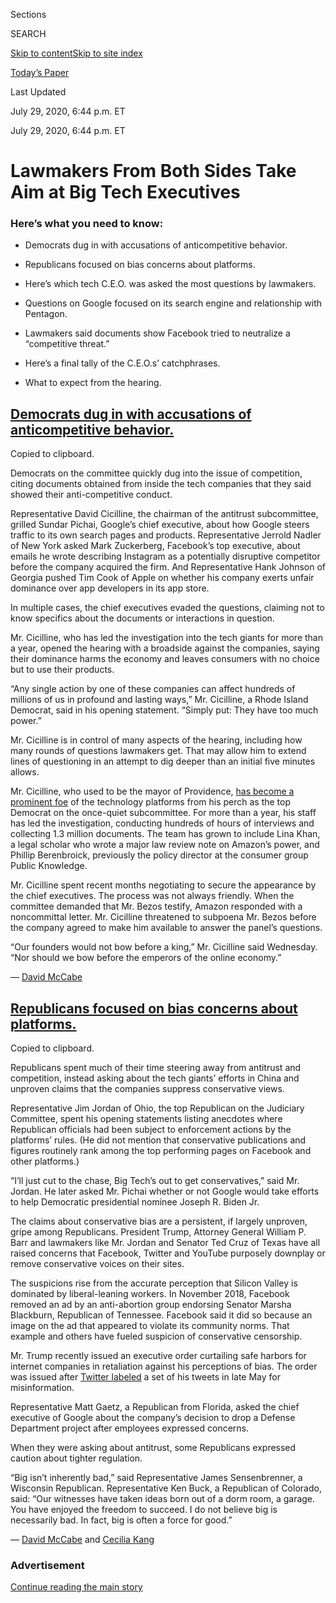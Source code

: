 <div id="app">

<div>

<div>

<div>

<div class="NYTAppHideMasthead css-ri3gv3 e1suatyy0">

<div class="section css-ui9rw0 e1suatyy2">

<div class="css-eph4ug er09x8g0">

<div class="css-6n7j50">

</div>

<span class="css-1dv1kvn">Sections</span>

<div class="css-10488qs">

<span class="css-1dv1kvn">SEARCH</span>

</div>

[Skip to content](#site-content)[Skip to site
index](#site-index)

</div>

<div class="css-10698na e1huz5gh0">

</div>

</div>

<div id="masthead-bar-one" class="section hasLinks css-15hmgas e1csuq9d3">

<div class="css-uqyvli e1csuq9d0">

</div>

<div class="css-1uqjmks e1csuq9d1">

</div>

<div class="css-9e9ivx">

[](https://myaccount.nytimes3xbfgragh.onion/auth/login?response_type=cookie&client_id=vi)

</div>

<div class="css-1bvtpon e1csuq9d2">

[Today’s Paper](https://www.nytimes3xbfgragh.onion/section/todayspaper)

</div>

</div>

</div>

</div>

<div data-aria-hidden="false">

<div id="site-content" data-role="main">

<div class="css-mj09ha">

<span>Last Updated <span class="css-vxcmzt"></span></span>

<div class="css-ki347z">

<span class="css-1656jku">July 29, 2020, 6:44 p.m.
ET</span><span class="css-xwx5dt"></span>

</div>

<span class="css-1dv1kvn" data-aria-live="polite">July 29, 2020, 6:44
p.m. ET</span>

</div>

<div class="css-ftdtgk">

<div class="css-1vkm6nb ehdk2mb0">

# Lawmakers From Both Sides Take Aim at Big Tech Executives

</div>

</div>

<div id="feed-top" class="css-7pw99z">

</div>

### Here’s what you need to know:

  - [](#democrats-dug-in-with-accusations-of-anticompetitive-behavior)
    
    <span>Democrats dug in with accusations of anticompetitive
    behavior.</span>

  - [](#republicans-focused-on-bias-concerns-about-platforms)
    
    <span>Republicans focused on bias concerns about platforms.</span>

  - [](#heres-which-tech-ceo-was-asked-the-most-questions-by-lawmakers)
    
    <span>Here’s which tech C.E.O. was asked the most questions by
    lawmakers.</span>

  - [](#questions-on-google-focused-on-its-search-engine-and-relationship-with-pentagon)
    
    <span>Questions on Google focused on its search engine and
    relationship with
    Pentagon.</span>

  - [](#lawmakers-said-documents-show-facebook-tried-to-neutralize-a-competitive-threat)
    
    <span>Lawmakers said documents show Facebook tried to neutralize a
    “competitive threat.”</span>

  - [](#what-ceos-said)
    
    <span>Here’s a final tally of the C.E.O.s’ catchphrases.</span>

  - [](#what-to-expect-from-the-hearing)
    
    <span>What to expect from the
hearing.</span>

<div class="live-blog-post css-10d3q4a" data-test-id="live-blog-post" data-source-id="100000007262736">

<div id="democrats-dug-in-with-accusations-of-anticompetitive-behavior" class="css-608m5d">

</div>

<div class="css-j3uhc5">

<div class="css-bd1680">

## [Democrats dug in with accusations of anticompetitive behavior.](#democrats-dug-in-with-accusations-of-anticompetitive-behavior)

<span class="css-uj8f8v" data-aria-live="polite">Copied to
clipboard.</span>

</div>

</div>

Democrats on the committee quickly dug into the issue of competition,
citing documents obtained from inside the tech companies that they said
showed their anti-competitive conduct.

Representative David Cicilline, the chairman of the antitrust
subcommittee, grilled Sundar Pichai, Google’s chief executive, about how
Google steers traffic to its own search pages and products.
Representative Jerrold Nadler of New York asked Mark Zuckerberg,
Facebook’s top executive, about emails he wrote describing Instagram as
a potentially disruptive competitor before the company acquired the
firm. And Representative Hank Johnson of Georgia pushed Tim Cook of
Apple on whether his company exerts unfair dominance over app developers
in its app store.

In multiple cases, the chief executives evaded the questions, claiming
not to know specifics about the documents or interactions in question.

Mr. Cicilline, who has led the investigation into the tech giants for
more than a year, opened the hearing with a broadside against the
companies, saying their dominance harms the economy and leaves consumers
with no choice but to use their products.

“Any single action by one of these companies can affect hundreds of
millions of us in profound and lasting ways,” Mr. Cicilline, a Rhode
Island Democrat, said in his opening statement. “Simply put: They have
too much power.”

Mr. Cicilline is in control of many aspects of the hearing, including
how many rounds of questions lawmakers get. That may allow him to extend
lines of questioning in an attempt to dig deeper than an initial five
minutes allows.

Mr. Cicilline, who used to be the mayor of Providence, [has become a
prominent
foe](https://slack-redir.net/link?url=https%3A%2F%2Fwww.nytimes3xbfgragh.onion%2F2019%2F12%2F08%2Ftechnology%2FDavid-Cicilline-antitrust-tech.html)
of the technology platforms from his perch as the top Democrat on the
once-quiet subcommittee. For more than a year, his staff has led the
investigation, conducting hundreds of hours of interviews and collecting
1.3 million documents. The team has grown to include Lina Khan, a legal
scholar who wrote a major law review note on Amazon’s power, and Phillip
Berenbroick, previously the policy director at the consumer group Public
Knowledge.

Mr. Cicilline spent recent months negotiating to secure the appearance
by the chief executives. The process was not always friendly. When the
committee demanded that Mr. Bezos testify, Amazon responded with a
noncommittal letter. Mr. Cicilline threatened to subpoena Mr. Bezos
before the company agreed to make him available to answer the panel’s
questions.

“Our founders would not bow before a king,” Mr. Cicilline said
Wednesday. “Nor should we bow before the emperors of the online
economy.”

<div class="css-j3uhc5">

— [<span class="css-1baulvz last-byline" itemprop="name">David
McCabe</span>](https://www.nytimes3xbfgragh.onion/by/david-mccabe)

</div>

</div>

<div class="live-blog-post css-10d3q4a" data-test-id="live-blog-post" data-source-id="100000007262813">

<div id="republicans-focused-on-bias-concerns-about-platforms" class="css-608m5d">

</div>

<div class="css-j3uhc5">

<div class="css-bd1680">

## [Republicans focused on bias concerns about platforms.](#republicans-focused-on-bias-concerns-about-platforms)

<span class="css-uj8f8v" data-aria-live="polite">Copied to
clipboard.</span>

</div>

</div>

Republicans spent much of their time steering away from antitrust and
competition, instead asking about the tech giants’ efforts in China and
unproven claims that the companies suppress conservative views.

Representative Jim Jordan of Ohio, the top Republican on the Judiciary
Committee, spent his opening statements listing anecdotes where
Republican officials had been subject to enforcement actions by the
platforms’ rules. (He did not mention that conservative publications and
figures routinely rank among the top performing pages on Facebook and
other platforms.)

“I’ll just cut to the chase, Big Tech’s out to get conservatives,” said
Mr. Jordan. He later asked Mr. Pichai whether or not Google would take
efforts to help Democratic presidential nominee Joseph R. Biden Jr.

The claims about conservative bias are a persistent, if largely
unproven, gripe among Republicans. President Trump, Attorney General
William P. Barr and lawmakers like Mr. Jordan and Senator Ted Cruz of
Texas have all raised concerns that Facebook, Twitter and YouTube
purposely downplay or remove conservative voices on their sites.

The suspicions rise from the accurate perception that Silicon Valley is
dominated by liberal-leaning workers. In November 2018, Facebook removed
an ad by an anti-abortion group endorsing Senator Marsha Blackburn,
Republican of Tennessee. Facebook said it did so because an image on the
ad that appeared to violate its community norms. That example and others
have fueled suspicion of conservative censorship.

Mr. Trump recently issued an executive order curtailing safe harbors for
internet companies in retaliation against his perceptions of bias. The
order was issued after [Twitter
labeled](https://slack-redir.net/link?url=https%3A%2F%2Fwww.nytimes3xbfgragh.onion%2F2020%2F05%2F26%2Ftechnology%2Ftwitter-trump-mail-in-ballots.html)
a set of his tweets in late May for misinformation.

Representative Matt Gaetz, a Republican from Florida, asked the chief
executive of Google about the company’s decision to drop a Defense
Department project after employees expressed concerns.

When they were asking about antitrust, some Republicans expressed
caution about tighter regulation.

“Big isn’t inherently bad,” said Representative James Sensenbrenner, a
Wisconsin Republican. Representative Ken Buck, a Republican of Colorado,
said: “Our witnesses have taken ideas born out of a dorm room, a garage.
You have enjoyed the freedom to succeed. I do not believe big is
necessarily bad. In fact, big is often a force for good.”

<div class="css-j3uhc5">

— [<span class="css-1baulvz" itemprop="name">David
McCabe</span>](https://www.nytimes3xbfgragh.onion/by/david-mccabe) and
[<span class="css-1baulvz last-byline" itemprop="name">Cecilia
Kang</span>](https://www.nytimes3xbfgragh.onion/by/cecilia-kang)

</div>

</div>

<div id="ad-0" class="css-1pmeh62">

<div class="css-142l3g4">

### Advertisement

[Continue reading the main
story](#after-dfp-ad-mid1)

<div id="dfp-ad-mid1" class="ad dfp-ad-mid1-wrapper" style="text-align:center;height:100%;display:block">

</div>

<div id="after-dfp-ad-mid1">

</div>

</div>

</div>

<div class="live-blog-post css-10d3q4a" data-test-id="live-blog-post" data-source-id="100000007263145">

<div id="heres-which-tech-ceo-was-asked-the-most-questions-by-lawmakers" class="css-608m5d">

</div>

<div class="css-j3uhc5">

<div class="css-bd1680">

## [Here’s which tech C.E.O. was asked the most questions by lawmakers.](#heres-which-tech-ceo-was-asked-the-most-questions-by-lawmakers)

<span class="css-uj8f8v" data-aria-live="polite">Copied to
clipboard.</span>

</div>

</div>

We tracked which tech C.E.O. was under the most scrutiny by tallying the
number of questions they are getting asked. The results were
striking.

<div id="tech-hearing-question-count" class="section interactive-content interactive-size-scoop css-174j8de" data-id="100000007261446">

<div class="css-17ih8de interactive-body" data-sourceid="100000007261446">

<div class="g-story g-freebird g-max-limit" data-preview-slug="2020-07-27-tech-hearing-questions">

<div class="g-container">

<div class="g-asset g-chart g-chart-ceo-questions" style="max-width: 600px">

<div data-role="img">

<div class="g-chart-header">

<div class="g-chart-label" style="width: 150px">

Executive

</div>

<div class="g-chart-label not-first" style="width: calc((100% - 150px)/1 - 20px)">

Number of Questions

</div>

</div>

<div class="g-chart-row g-chart-row-0 inside">

<div class="g-chart-label" style="width: 150px;">

<span class="g-zuck">Mark
Zuckerberg</span>

</div>

<div class="g-chart-bar-container" style="width: calc((100% - 150px)/1 - 20px)">

<div class="g-chart-bar-neg" style="width: 0%">

<div class="g-chart-bar-label out-label">

62

</div>

</div>

<div class="g-chart-bar-pos" style="width: 100%">

<div class="g-chart-bar" style=" width: 100%;
                        
                            background: #7f3636
                        ">

<div class="g-chart-bar-label in-label">

62

</div>

</div>

</div>

</div>

</div>

<div class="g-chart-row g-chart-row-1 inside">

<div class="g-chart-label" style="width: 150px;">

<span class="g-bezos">Jeff
Bezos</span>

</div>

<div class="g-chart-bar-container" style="width: calc((100% - 150px)/1 - 20px)">

<div class="g-chart-bar-neg" style="width: 0%">

<div class="g-chart-bar-label out-label">

59

</div>

</div>

<div class="g-chart-bar-pos" style="width: 100%">

<div class="g-chart-bar" style=" width: 95.16129032258065%;
                        
                            background: #7f3636
                        ">

<div class="g-chart-bar-label in-label">

59

</div>

</div>

</div>

</div>

</div>

<div class="g-chart-row g-chart-row-2 inside">

<div class="g-chart-label" style="width: 150px;">

<span class="g-cook">Tim
Cook</span>

</div>

<div class="g-chart-bar-container" style="width: calc((100% - 150px)/1 - 20px)">

<div class="g-chart-bar-neg" style="width: 0%">

<div class="g-chart-bar-label out-label">

35

</div>

</div>

<div class="g-chart-bar-pos" style="width: 100%">

<div class="g-chart-bar" style=" width: 56.451612903225815%;
                        
                            background: #7f3636
                        ">

<div class="g-chart-bar-label in-label">

35

</div>

</div>

</div>

</div>

</div>

<div class="g-chart-row g-chart-row-3 inside">

<div class="g-chart-label" style="width: 150px;">

<span class="g-pichai">Sundar
Pichai</span>

</div>

<div class="g-chart-bar-container" style="width: calc((100% - 150px)/1 - 20px)">

<div class="g-chart-bar-neg" style="width: 0%">

<div class="g-chart-bar-label out-label">

61

</div>

</div>

<div class="g-chart-bar-pos" style="width: 100%">

<div class="g-chart-bar" style=" width: 98.38709677419355%;
                        
                            background: #7f3636
                        ">

<div class="g-chart-bar-label in-label">

61

</div>

</div>

</div>

</div>

</div>

</div>

</div>

</div>

</div>

</div>

</div>

<div class="css-j3uhc5">

— [<span class="css-1baulvz last-byline" itemprop="name">Kellen
Browning</span>](https://www.nytimes3xbfgragh.onion/by/kellen-browning)

</div>

</div>

<div class="live-blog-post css-10d3q4a" data-test-id="live-blog-post" data-source-id="100000007262976">

<div id="questions-on-google-focused-on-its-search-engine-and-relationship-with-pentagon" class="css-608m5d">

</div>

<div class="css-j3uhc5">

<div class="css-bd1680">

## [Questions on Google focused on its search engine and relationship with Pentagon.](#questions-on-google-focused-on-its-search-engine-and-relationship-with-pentagon)

<span class="css-uj8f8v" data-aria-live="polite">Copied to
clipboard.</span>

</div>

</div>

![<span class="css-16f3y1r e13ogyst0">Sundar Pichai, Google’s chief
executive, faced questions from Representative Val Demings about user
data and
privacy.</span>](https://static01.graylady3jvrrxbe.onion/images/2020/07/29/business/29vid-tech-hearing-1/29vid-tech-hearing-1-videoSixteenByNine3000.jpg)

Sundar Pichai, chief executive of Google’s parent company Alphabet, was
a consistent target of aggressive questions — surprising, given that he
had testified a year ago and that he has the lowest profile of the
executives testifying Wednesday — about its search engine and the
company’s decision to withdraw from a Pentagon project after employee
protests about the work.

Representative David Cicilline, the chairman of the antitrust
subcommittee, accused Google of lifting content from other websites to
keep users within what he called the “walled garden” of its search
engine in order to make more money from advertising.

“The evidence seems very clear to me as Google became the gateway to the
internet, it began to abuse its power and use its surveillance over the
web traffic to identify competitive threats and crush them,” Mr.
Cicilline said.

Mr. Pichai disagreed with that characterization and fell back on the
company’s talking points that Google search has lots of competitors for
specific categories, such as Amazon in shopping. He also said that the
majority of Google’s search results did not carry ads and that it was
acting in the best interest of users when it highlights answers to
queries. Google’s global market share in search is 92 percent, according
to data from Statcounter, an online research tool.

Because Google is so dominant, other websites rely on the search engine
for traffic. In recent years, the Silicon Valley giant has started to
devote real estate at the top of search results to providing its own
answers for information about local businesses, flights and hotels. This
has angered other websites whose traffic has slid as Google surfaces
more information on its own search results.

Republicans zeroed in on [Google pulling out of an
effort](https://slack-redir.net/link?url=https%3A%2F%2Fwww.nytimes3xbfgragh.onion%2F2018%2F06%2F01%2Ftechnology%2Fgoogle-pentagon-project-maven.html)
to help the Pentagon build technology systems to analyze drone footage
to identify particular objects like buildings, vehicles and people.
Google’s employees protested the company’s work on the project.

Representatives Ken Buck from Colorado and Matt Gaetz from Florida, two
of the Republicans on the panel, questioned why Google pulled back from
the Pentagon, while continuing to operate an artificial intelligence lab
in China. Mr. Pichai denied one of their accusations that Google still
works with the Chinese military and noted that the company still worked
with the U.S. military, including a cybersecurity project with the
Defense Department.

<div class="css-j3uhc5">

— [<span class="css-1baulvz last-byline" itemprop="name">Daisuke
Wakabayashi</span>](https://www.nytimes3xbfgragh.onion/by/daisuke-wakabayashi)

</div>

</div>

<div class="live-blog-post css-10d3q4a" data-test-id="live-blog-post" data-source-id="100000007262969">

<div id="lawmakers-said-documents-show-facebook-tried-to-neutralize-a-competitive-threat" class="css-608m5d">

</div>

<div class="css-j3uhc5">

<div class="css-bd1680">

## [Lawmakers said documents show Facebook tried to neutralize a “competitive threat.”](#lawmakers-said-documents-show-facebook-tried-to-neutralize-a-competitive-threat)

<span class="css-uj8f8v" data-aria-live="polite">Copied to
clipboard.</span>

</div>

</div>

<div class="css-79elbk" data-testid="photoviewer-wrapper">

<div class="css-z3e15g" data-testid="photoviewer-wrapper-hidden">

</div>

<div class="css-1a48zt4 ehw59r15" data-testid="photoviewer-children">

![<span class="css-16f3y1r e13ogyst0" data-aria-hidden="true">Several of
the documents were about Facebook and the desire of its chief executive,
Mark Zuckerberg, to buy the photo-sharing app Instagram as a way of
quashing a competitive
threat.</span><span class="css-cnj6d5 e1z0qqy90" itemprop="copyrightHolder"><span class="css-1ly73wi e1tej78p0">Credit...</span><span><span>Pool
photo by Graeme
Jennings</span></span></span>](https://static01.graylady3jvrrxbe.onion/images/2020/07/29/business/29tech-hearing-hotdocs/merlin_175079946_aebc7771-9252-4f51-b55d-0d8de1c69480-articleLarge.jpg?quality=75&auto=webp&disable=upscale)

</div>

</div>

The House judiciary antitrust subcommittee has said it gathered 1.3
million documents about Facebook, Google, Amazon and Apple over the
course of its 13-month investigation into the power of the companies’
businesses. At the hearing, lawmakers began [rolling some of those
documents
out](https://twitter.com/HouseJudiciary/status/1288540745637474306?s=20).

Several of the documents were about Facebook and the desire of its chief
executive, Mark Zuckerberg, to buy the photo-sharing app Instagram as a
way of quashing a competitive threat. The social network [bought
Instagram
in 2012](https://dealbook.nytimes3xbfgragh.onion/2012/04/09/facebook-buys-instagram-for-1-billion/#:~:text=Facebook%20is%20not%20waiting%20for,stock%2C%20the%20company%20said%20Monday.)
for about $1 billion in cash and stock.

In those documents, which were reviewed by The New York Times, Mr.
Zuckerberg pressed Kevin Systrom, a co-founder of Instagram, to submit
to Facebook’s original acquisition offer of $500 million. In other
correspondence, Facebook’s chief financial officer at the time
specifically pointed at Instagram as a “competitive threat” that needed
to be dealt with.

The documents were evidence that Facebook viewed Instagram as a
“powerful threat that could siphon business away from Facebook,”
Representative Jim Sensenbrenner, Republican of Wisconsin, said in the
hearing. “Rather than compete with it, Facebook bought it.”

In response, Mr. Zuckerberg said that while it seemed in hindsight that
Instagram’s success was an inevitability, it was far from certain at the
time. Instagram had many competitors at that point, he said, including
now defunct start-ups such as Path.

“The acquisition has done wildly well not just because of the founders’
talent, but because we invested heavily in building up the
infrastructure and promoting it,” Mr. Zuckerberg said. “And I think that
this has been an American success story.”

<div class="css-j3uhc5">

— [<span class="css-1baulvz last-byline" itemprop="name">Mike
Isaac</span>](https://www.nytimes3xbfgragh.onion/by/mike-isaac)

</div>

</div>

<div id="ad-1" class="css-1pmeh62">

<div class="css-142l3g4">

### Advertisement

[Continue reading the main
story](#after-dfp-ad-mid2)

<div id="dfp-ad-mid2" class="ad dfp-ad-mid2-wrapper" style="text-align:center;height:100%;display:block">

</div>

<div id="after-dfp-ad-mid2">

</div>

</div>

</div>

<div class="live-blog-post css-10d3q4a" data-test-id="live-blog-post" data-source-id="100000007263173">

<div id="tim-cook-pressed-on-apples-app-store" class="css-608m5d">

</div>

<div class="css-j3uhc5">

<div class="css-bd1680">

## [Tim Cook pressed on Apple’s App Store.](#tim-cook-pressed-on-apples-app-store)

<span class="css-uj8f8v" data-aria-live="polite">Copied to
clipboard.</span>

</div>

</div>

<div class="css-79elbk" data-testid="photoviewer-wrapper">

<div class="css-z3e15g" data-testid="photoviewer-wrapper-hidden">

</div>

<div class="css-1a48zt4 ehw59r15" data-testid="photoviewer-children">

![<span class="css-16f3y1r e13ogyst0" data-aria-hidden="true">Tim Cook,
Apple’s chief executive, said that Apple’s App Store rules were “applied
equally to every
developer.”</span>](https://static01.graylady3jvrrxbe.onion/images/2020/07/29/business/29tech-hearing-apple/29tech-hearing-apple-articleLarge.jpg?quality=75&auto=webp&disable=upscale)

</div>

</div>

In the hearing’s first several hours, Apple’s Tim Cook was largely
ignored. In the last hour, he found himself on the defense.

First, Representatives Val Demings and Lucy Kay McBath, Democrats from
Florida and Georgia, needled him on why Apple removed parental-control
apps shortly after Apple introduced its own competing tool in 2018. [The
Times reported about the removal of the apps last
year](https://www.nytimes3xbfgragh.onion/2019/04/27/technology/apple-screen-time-trackers.html).

Mr. Cook said Apple pulled the apps because of privacy concerns, not
competition. Ms. McBath then pointed to an email that appeared to show a
top Apple executive, Phil Schiller, telling a concerned parent that they
could now use Apple’s parental-control tool instead. Mr. Cook said he
could not see the email on his screen.

Mr. Cook then found himself defending Apple’s recent demands to collect
a commission from Airbnb and ClassPass after the companies shifted to
selling virtual classes because of the pandemic, [as The Times reported
this
week](https://www.nytimes3xbfgragh.onion/2020/07/28/technology/apple-app-store-airbnb-classpass.html).

Representative Jerrold Nadler, Democrat of New York, asked: “Isn’t this
pandemic profiteering?”

Mr. Cook responded that Apple’s rules require companies that sell
digital services to pay Apple’s commission, but that Apple was working
with companies that had made business changes because of the pandemic.

Apple told The Times this week that it was still negotiating with Airbnb
and ClassPass on the fees. Earlier this month, ClassPass pulled its
virtual classes from its iPhone app because Apple told the company that
its deadline for complying with the rule had passed, according to a
person close to ClassPass who spoke on the condition of anonymity to
discuss private negotiations.

Apple faces accusations that it arbitrarily enforces its rules on app
developers, killing some of their businesses on a whim.

In Tim Cook’s opening statement, he said that Apple’s App Store rules
are “applied equally to every developer.”

Earlier in the hearing, Democrats on the House antitrust subcommittee
tried to show that wasn’t true.

Representative Hank Johnson, Democrat of Georgia, asked if Baidu, the
Chinese search giant, got special treatment. Mr. Cook responded that he
wasn’t sure. The committee then released documents that appeared to show
Mr. Cook telling Baidu’s chief executive in a 2014 email that Baidu
would be on an “app review fast track” and that two employees would help
manage the process.

<div class="css-nj25e3">

> Documents from the Hearing on “Online Platforms and Market Power:
> Examining the Dominance of Amazon, Apple, Facebook and Google"
> [pic.twitter.com/E8auYYSeMn](https://t.co/E8auYYSeMn)
> 
> — House Judiciary Dems (@HouseJudiciary)
> [July 29, 2020](https://twitter.com/HouseJudiciary/status/1288543144158597124?ref_src=twsrc%5Etfw)

</div>

Mr. Johnson later pointed out that Apple now lets Amazon avoid Apple’s
30 percent commission on its video-streaming service — one of the main
complaints against Apple by developers — in exchange for making Amazon
and Apple products work better together. Mr. Cook responded that any
other company could get the same deal.

Mr. Cook argued that Apple had to treat app developers fairly and had to
be competitive in the commission it charges. “We have fierce competition
at the developer side and the customer side,” he said. “It’s so
competitive, I would describe it as a street fight for market share in
the smartphone business.”

In reality, the market for smartphone software is a clear duopoly. Apple
and Google make the software that underpins virtually every smartphone
in the world.

<div class="css-j3uhc5">

— [<span class="css-1baulvz last-byline" itemprop="name">Jack
Nicas</span>](https://www.nytimes3xbfgragh.onion/by/jack-nicas)

</div>

</div>

<div class="live-blog-post css-10d3q4a" data-test-id="live-blog-post" data-source-id="100000007260489">

<div id="bezos-got-pushed-on-amazons-relationship-with-third-party-sellers" class="css-608m5d">

</div>

<div class="css-j3uhc5">

<div class="css-bd1680">

## [Bezos got pushed on Amazon’s relationship with third-party sellers.](#bezos-got-pushed-on-amazons-relationship-with-third-party-sellers)

<span class="css-uj8f8v" data-aria-live="polite">Copied to
clipboard.</span>

</div>

</div>

![<span class="css-16f3y1r e13ogyst0">Jeff Bezos of Amazon faced
questions from Representative Mary Gay Scanlon about how his company
drives up prices through eliminating
competition.</span>](https://static01.graylady3jvrrxbe.onion/images/2020/07/29/business/29vid-tech-hearing-2/29vid-tech-hearing-2-videoSixteenByNineJumbo1600-v2.jpg)

Facing Congress for the first time, Jeff Bezos, Amazon’s founder and
chief executive, was forced to defend one of Amazon’s sources of great
pride: its relationship with the many third-party sellers whose products
fill its online store.

At the start of the hearing, Mr. Bezos introduced himself as a lucky and
humble example of the success of American democracy — the son of a
plucky mother and a supportive, immigrant father who “fostered my
curiosity and encouraged me to dream big.” He said he brought that ethos
to Amazon, saying the company’s growth has benefited Americans.

“Customer obsession has driven our success,” he said.

But once Mr. Bezos faced questions, almost entirely from Democrats, he
had to respond to whether Amazon harms the sellers whose products make
up about 60 percent of its sales.

Representative Pramila Jayapal, a Democrat whose district includes
Amazon’s Seattle headquarters, said former Amazon employees told the
committee that employees treat proprietary seller data like “a candy
shop” they can mine to develop products Amazon’s own, competing house
brand. Representative Lucy McBath said that, when sellers talked to the
committee, “they use the words like bullying, fear, and panic to
describe their relationship with Amazon.” Representative David
Cicilline, the chairman of the antitrust subcommittee, said one seller
compared Amazon to a drug dealer.

Mr. Bezos said he disagreed with Mr. Cicilline’s characterization, and
he told Ms. McBath that “third party sellers in aggregate are doing
extremely well on Amazon.” He said to Ms. Jayapal that Amazon has “a
policy against using seller-specific data to aid our private label
business, but I can’t guarantee you that that policy has never been
violated.”

He several times said that sellers have benefited from Amazon’s growth
and investment. He said when Amazon decided two decades ago to invite
third-party sellers to offer products on its retail website, Amazon
thought that more selection would let both Amazon and the sellers
thrive.

When faced with data from Mr. Cicilline that Amazon controls 75 percent
of all online marketplace sales, Mr. Bezos responded, “With great
respect, I do have a different opinion on that.” He said that sellers
have “a lot of options. “I believe Amazon is a great one and we have
worked very hard,” he said. “I think we are the best one.”

Ms. Jayapal pushed Mr. Bezos on what happens to employees who violate
its internal policies. She said Amazon has “access to data that far
exceeds the sellers on your platforms with whom you compete,” such as
how many shoppers looked at an item but did not buy it.

Mr. Bezos began responding that he was “very proud of what we have done
for third-party sellers on this platform,” before Ms. Jayapal cut him
off saying she was running out of time.

<div class="css-j3uhc5">

— [<span class="css-1baulvz last-byline" itemprop="name">Karen
Weise</span>](https://www.nytimes3xbfgragh.onion/by/karen-weise)

</div>

</div>

<div class="live-blog-post css-10d3q4a" data-test-id="live-blog-post" data-source-id="100000007261598">

<div id="what-ceos-said" class="css-608m5d">

</div>

<div class="css-j3uhc5">

<div class="css-bd1680">

## [Here’s a final tally of the C.E.O.s’ catchphrases.](#what-ceos-said)

<span class="css-uj8f8v" data-aria-live="polite">Copied to
clipboard.</span>

</div>

</div>

How often do tech titans repeat themselves? How many times did the chief
executives fall back on buzzwords and catchphrases? And how frequently
did they bring up their rivals (TikTok\! Walmart\! Each other\!) to
downplay their companies’ power?

To answer these questions, we kept track of how often Jeff Bezos of
Amazon, Sundar Pichai of Google, Tim Cook of Apple and Mark Zuckerberg
of Facebook used certain arguments and phrases throughout the course of
the antitrust
hearing.

<div id="tech-hearing-phrases" class="section interactive-content interactive-size-scoop css-174j8de" data-id="100000007261403">

<div class="css-17ih8de interactive-body" data-sourceid="100000007261403">

<div class="g-story g-freebird g-max-limit" data-preview-slug="2020-07-27-tech-hearing-bingo">

<div class="g-container">

<div class="g-container g-tally-wide-parent">

<div class="g-container g-tally-wide">

<div class="g-asset g-table" style="max-width: 600px">

### We Are Not That Big

#### Each time a C.E.O. argued that his company was not actually that powerful because its market share was small or its influence was limited.

<div data-role="img">

| **On Repeat**                               | **Count** |
| ------------------------------------------- | --------- |
| <span class="g-zuck">Mark Zuckerberg</span> | 2         |
| <span class="g-bezos">Jeff Bezos</span>     | 1         |
| <span class="g-cook">Tim Cook</span>        | 3         |
| <span class="g-pichai">Sundar Pichai</span> | 3         |

</div>

</div>

<div class="g-asset g-table" style="max-width: 600px">

### We Are Good for America

#### Each time a C.E.O. boasted about how his company has added jobs, fueled economic growth, accelerated innovation or otherwise helped the country.

<div data-role="img">

| **On Repeat**                               | **Count** |
| ------------------------------------------- | --------- |
| <span class="g-zuck">Mark Zuckerberg</span> | 4         |
| <span class="g-bezos">Jeff Bezos</span>     | 3         |
| <span class="g-cook">Tim Cook</span>        | 6         |
| <span class="g-pichai">Sundar Pichai</span> | 11        |

</div>

</div>

</div>

<div class="g-container g-tally-wide">

<div class="g-asset g-table" style="max-width: 600px">

### We Will Get Back to You

#### Each time a C.E.O. didn’t directly answer a question, saying instead that he would respond after the company looked into the matter.

<div data-role="img">

| **On Repeat**                               | **Count** |
| ------------------------------------------- | --------- |
| <span class="g-zuck">Mark Zuckerberg</span> | 7         |
| <span class="g-bezos">Jeff Bezos</span>     | 3         |
| <span class="g-cook">Tim Cook</span>        | 3         |
| <span class="g-pichai">Sundar Pichai</span> | 13        |

</div>

</div>

<div class="g-asset g-table" style="max-width: 600px">

### We Are Not the Ones to Worry About

#### Each time a C.E.O. tried to shift attention by citing a competitor or the specter of how China could dominate tech if their own companies were curtailed.

<div data-role="img">

| **On Repeat**                               | **Count** |
| ------------------------------------------- | --------- |
| <span class="g-zuck">Mark Zuckerberg</span> | 6         |
| <span class="g-bezos">Jeff Bezos</span>     | 10        |
| <span class="g-cook">Tim Cook</span>        | 13        |
| <span class="g-pichai">Sundar Pichai</span> | 8         |

</div>

</div>

</div>

</div>

</div>

</div>

</div>

</div>

<div class="css-j3uhc5">

— [<span class="css-1baulvz last-byline" itemprop="name">Kellen
Browning</span>](https://www.nytimes3xbfgragh.onion/by/kellen-browning)

</div>

</div>

<div id="ad-2" class="css-1pmeh62">

<div class="css-142l3g4">

### Advertisement

[Continue reading the main
story](#after-dfp-ad-mid3)

<div id="dfp-ad-mid3" class="ad dfp-ad-mid3-wrapper" style="text-align:center;height:100%;display:block">

</div>

<div id="after-dfp-ad-mid3">

</div>

</div>

</div>

<div class="live-blog-post css-10d3q4a" data-test-id="live-blog-post" data-source-id="100000007263127">

<div id="tech-executives-looked-like-they-work-in-well-tech-offices" class="css-608m5d">

</div>

<div class="css-j3uhc5">

<div class="css-bd1680">

## [Tech executives looked like they work in, well, tech offices.](#tech-executives-looked-like-they-work-in-well-tech-offices)

<span class="css-uj8f8v" data-aria-live="polite">Copied to
clipboard.</span>

</div>

</div>

In the pandemic era, videoconferencing has become a primary means of
conversation. Also, we’ve become very judgmental about the decor of our
co-workers. So how did Big Tech’s executives fare in their congressional
hearing on Wednesday?

We were inspired by the [popular Twitter account
RoomRater](https://slack-redir.net/link?url=https%3A%2F%2Ftwitter.com%2Fratemyskyperoom),
which judges and rates the backgrounds of people on video calls on a
scale of one to 10. In that spirit, here are our armchair ratings for
the rooms in which the C.E.O.s of Google, Apple, Amazon and Facebook
appeared during their
testimonies.

<div class="css-1xdhyk6 erfvjey0">

<span class="css-1ly73wi e1tej78p0">Image</span>

<div class="css-zjzyr8">

<div data-testid="lazyimage-container" style="height:265.5111111111111px">

</div>

</div>

</div>

<span class="css-cnj6d5 e1z0qqy90" itemprop="copyrightHolder"><span class="css-1ly73wi e1tej78p0">Credit...</span><span>Pool
photo by Mandel Ngan</span></span>

**Sundar Pichai:** Tasteful minimalism, muted and cold color palette.
Sitting in front of a midcentury modern bureau, with a small stack of
unidentified books and small pottery with a pleasant aloe plant. Reading
from printed documents. Textured wall hanging, likely of stone.

*7/10 for being relatable without going over the
top.*

<div class="css-1xdhyk6 erfvjey0">

<span class="css-1ly73wi e1tej78p0">Image</span>

<div class="css-zjzyr8">

<div data-testid="lazyimage-container" style="height:217.82222222222222px">

</div>

</div>

</div>

**Tim Cook:** Extremely minimal background, even for Apple. Opted for
bare, taupe-colored walls with a slate planter flanking him. A
smattering of greenery livens up the background, but not too wild as if
it were a jungle. The hint of a computer screen — a Macbook — in front
of him for notes.

*6/10 because we expected something more sleek from
Apple.*

<div class="css-1xdhyk6 erfvjey0">

<span class="css-1ly73wi e1tej78p0">Image</span>

<div class="css-zjzyr8">

<div data-testid="lazyimage-container" style="height:227.48888888888888px">

</div>

</div>

</div>

**Jeff Bezos:** The warmest setting of the bunch. Mr. Bezos sat in what
looks like his Seattle office, backed by a full wall of built-in
bookcases. Gold-plated statue looks kind of like a funky atom or a
scientific award. Nice pottery and vases.

*8/10 for the cool Pacific Northwest dad office vibes. Two points
subtracted for his connectivity
issues.*

<div class="css-1xdhyk6 erfvjey0">

<span class="css-1ly73wi e1tej78p0">Image</span>

<div class="css-zjzyr8">

<div data-testid="lazyimage-container" style="height:217.82222222222222px">

</div>

</div>

</div>

**Mark Zuckerberg:** Almost completely devoid of character. Stark white
wooden plank background — perhaps shiplap, the favorite of home
decorating star Joanna Gaines? The only distinguishing marks are two
little knobs in the wood that look like drawer handles. No plants, no
books, no warmth. Reading from a teleprompter. The setting is so
inoffensive it borders on offensive. But points for whoever staged his
lighting and camera. The focus is, unavoidably, Mr. Zuckerberg.

*4/10 for its complete lack of personality. (Next time show us a
bookshelf.)*

<div class="css-j3uhc5">

— [<span class="css-1baulvz last-byline" itemprop="name">Mike
Isaac</span>](https://www.nytimes3xbfgragh.onion/by/mike-isaac)

</div>

</div>

<div class="live-blog-post css-10d3q4a" data-test-id="live-blog-post" data-source-id="100000007262919">

<div id="the-ceos-dressed-to-project-humility-our-fashion-critic-writes" class="css-608m5d">

</div>

<div class="css-j3uhc5">

<div class="css-bd1680">

## [The C.E.O.s dressed to project humility, our fashion critic writes.](#the-ceos-dressed-to-project-humility-our-fashion-critic-writes)

<span class="css-uj8f8v" data-aria-live="polite">Copied to
clipboard.</span>

</div>

</div>

<div class="css-79elbk" data-testid="photoviewer-wrapper">

<div class="css-z3e15g" data-testid="photoviewer-wrapper-hidden">

</div>

<div class="css-1a48zt4 ehw59r15" data-testid="photoviewer-children">

![<span class="css-16f3y1r e13ogyst0" data-aria-hidden="true">From left,
Mark Zuckerberg of Facebook, Sundar Pichai of Google, Tim Cook of Apple
and Jeff Bezos of Amazon answered questions from House lawmakers about
their business practices via
videoconference.</span>](https://static01.graylady3jvrrxbe.onion/images/2020/07/30/fashion/30ZOOMSUITS-COMBO/29ZOOMSUITS-COMBO-articleLarge.jpg?quality=75&auto=webp&disable=upscale)

</div>

</div>

They didn’t look like titans. They didn’t look like masters of the
universe. They didn’t look like “emperors of the online economy,” as
Representative David Cicilline, chairman of the House Judiciary
Committee and Democrat from Rhode Island, called them.

“They” — the four chief executives of Big Tech, Jeff Bezos of Amazon;
Mark Zuckerberg of Facebook; Tim Cook of Apple; and Sundar Pichai of
Alphabet, the parent company of Google — didn’t even look all that big.

In fact, beamed in from their offices because of coronavirus concerns,
facing down the mask-clad congressmen who were socially distanced from
each other on the wood-paneled stage of the hearing room in the Rayburn
office building like an establishment army, they looked more like boys
dressed up in their graduation suits than the four horsemen of the
digital apocalypse whose planetary power was a threat to us all.

The costumes were donned with purpose.

Mr. Zuckerberg, for example, framed against a plain white background
that resembled barn siding, wore a blue suit and a blue and white
checked tie that had been pulled down and was slightly askew, as though
he had stuck one finger inside so he could take a deep breath.

Mr. Cook chose a light gray tie — the same gray as his glasses frames —
the knot listing just off to one side, and a dark gray suit, with a
whole Zen planter’s worth of verdant greenery spilling out behind him.
He sipped from a mug of tea.

Mr. Pichai also appeared in a subtly patterned gray tie, though his
echoed the patterned artwork on the wall behind him and perfectly
matched his gray suit. Which matched his hair and beard, which matched
the gray pottery on the filing cabinet behind him, out of which bloomed
his own healthily lush green plant — one part of an artistic and minimal
still life. He sat with his hands clasped on the desk in front of him,
radiating a sort of beneficent calm.

And Mr. Bezos, in his first-ever appearance in Congress, offset his dark
suit and tie with some homey light wood shelving, scattered with vases
and other decorative objects, and sustained himself with snacks kept
just offscreen.

Snacks\! He’s just like you and me.

Which was, of course, the point. If you are trying to convince a group
of lawmakers that the words they keep using to describe you —
“dominant,” “power,” “billions,” “trillions” — are not nearly the
whole story, you don’t want to limit your message to your humble
beginnings and crazy dreams. You want to channel Clark Kent, rather than
Superman.

<div class="css-j3uhc5">

— [<span class="css-1baulvz last-byline" itemprop="name">Vanessa
Friedman</span>](https://www.nytimes3xbfgragh.onion/by/vanessa-friedman)

</div>

</div>

<div class="live-blog-post css-10d3q4a" data-test-id="live-blog-post" data-source-id="100000007262381">

<div id="there-are-many-investigations-into-the-tech-companies-heres-where-they-all-stand" class="css-608m5d">

</div>

<div class="css-j3uhc5">

<div class="css-bd1680">

## [There are many investigations into the tech companies. Here’s where they all stand.](#there-are-many-investigations-into-the-tech-companies-heres-where-they-all-stand)

<span class="css-uj8f8v" data-aria-live="polite">Copied to
clipboard.</span>

</div>

</div>

<div class="css-79elbk" data-testid="photoviewer-wrapper">

<div class="css-z3e15g" data-testid="photoviewer-wrapper-hidden">

</div>

<div class="css-1a48zt4 ehw59r15" data-testid="photoviewer-children">

![<span class="css-16f3y1r e13ogyst0" data-aria-hidden="true">The
Federal Trade Commission is preparing to depose Mark Zuckerberg, the
chief executive of Facebook, for its investigation of the social
network.</span><span class="css-cnj6d5 e1z0qqy90" itemprop="copyrightHolder"><span class="css-1ly73wi e1tej78p0">Credit...</span><span><span>Pete
Marovich for The New York
Times</span></span></span>](https://static01.graylady3jvrrxbe.onion/images/2020/07/29/business/29tech-hearing-inquiries/merlin_163192332_bc0f35e4-7fc0-481a-bec0-f76d02126a92-articleLarge.jpg?quality=75&auto=webp&disable=upscale)

</div>

</div>

The tech giants are under investigation from numerous federal and state
antitrust officials, as well as by the lawmakers holding today’s
hearing.

The Justice Department’s investigation of Google appears to be the
furthest along. [The agency is expected to soon announce a case against
Google](https://www.nytimes3xbfgragh.onion/2020/06/25/technology/barr-google-investigation.html),
focusing on alleged antitrust violations in online advertising.

The Federal Trade Commission is[preparing to
depose](https://www.nytimes3xbfgragh.onion/2020/07/17/technology/ftc-facebook-investigation.html)Mark
Zuckerberg, the chief executive of Facebook, and other top executives at
the company for its investigation of the social network. That inquiry
appears to focus on whether Facebook illegally maintained a monopoly in
social networking by killing off competition through its acquisitions of
Instagram and WhatsApp. That investigation may not wrap up before the
end of the year.

Other investigations are moving forward, but not as swiftly as the
Google investigation. The Justice Department is also investigating
Apple’s power over the app store, along with state attorneys general.
The agency has Facebook under review as well, looking at the company’s
position in online advertising. But that investigation appears to be
moving slowly.

State investigators have been [looking into whether Amazon abuses its
power](https://www.nytimes3xbfgragh.onion/2020/06/12/technology/state-inquiry-antitrust-amazon.html)
over sellers on the tech giant’s site. The F.T.C. is also investigating
Amazon, but that appears to be moving slowly.

<div class="css-j3uhc5">

— [<span class="css-1baulvz last-byline" itemprop="name">Cecilia
Kang</span>](https://www.nytimes3xbfgragh.onion/by/cecilia-kang)

</div>

</div>

<div class="live-blog-post css-10d3q4a" data-test-id="live-blog-post" data-source-id="100000007262654">

<div id="trump-administration-asks-fcc-to-narrow-protections-for-tech-companies" class="css-608m5d">

</div>

<div class="css-j3uhc5">

<div class="css-bd1680">

## [Trump administration asks F.C.C. to narrow protections for tech companies.](#trump-administration-asks-fcc-to-narrow-protections-for-tech-companies)

<span class="css-uj8f8v" data-aria-live="polite">Copied to
clipboard.</span>

</div>

</div>

The Trump administration asked the Federal Communications Commission
this week to narrow its interpretation of a law that shields internet
platforms like Facebook and YouTube from certain lawsuits over the
content they host.

The request, which stems from an executive order President Trump signed
in May, is part of a growing push by the president and his allies, who
say that tech companies are removing or suppressing conservative
content. Despite evidence that conservative sites and figures perform
well online, the president, along with much of his conservative base,
have repeatedly criticized the platforms over instances in which
conservative content was removed or otherwise moderated for violating a
platform’s rules.

In a petition on Monday, the Department of Commerce asked the commission
to clarify that the law, known as Section 230, does not protect a
platform when it moderates or highlights user content based on a
“reasonably discernible viewpoint or message, without having been
prompted to, asked to, or searched for by the user.” It would also limit
the circumstances under which platforms are protected from liability
over their users’ content.

Kayleigh McEnany, the White House spokeswoman, said in a statement on
Wednesday morning that the president wants the F.C.C. “to clarify that
Section 230 does not permit social media companies that alter or
editorialize users’ speech to escape civil liability.”

Mr. Trump weighed in later on Twitter:

<div class="css-nj25e3">

> If Congress doesn’t bring fairness to Big Tech, which they should have
> done years ago, I will do it myself with Executive Orders. In
> Washington, it has been ALL TALK and NO ACTION for years, and the
> people of our Country are sick and tired of it\!
> 
> — Donald J. Trump (@realDonaldTrump)
> [July 29, 2020](https://twitter.com/realDonaldTrump/status/1288506554585505793?ref_src=twsrc%5Etfw)

</div>

The petition is now in the hands of the F.C.C., an independent agency
currently led by a Republican chairman, Ajit Pai, who was appointed to
the position by Mr. Trump. “The F.C.C. will carefully review the
petition,” said Brian Hart, a spokesman for the commission.

<div class="css-j3uhc5">

— [<span class="css-1baulvz last-byline" itemprop="name">David
McCabe</span>](https://www.nytimes3xbfgragh.onion/by/david-mccabe)

</div>

</div>

<div class="live-blog-post css-10d3q4a" data-test-id="live-blog-post" data-source-id="100000007262537">

<div id="dont-only-blame-congress-if-this-hearing-goes-off-the-rails" class="css-608m5d">

</div>

<div class="css-j3uhc5">

<div class="css-bd1680">

## [Don’t (only) blame Congress if this hearing goes off the rails.](#dont-only-blame-congress-if-this-hearing-goes-off-the-rails)

<span class="css-uj8f8v" data-aria-live="polite">Copied to
clipboard.</span>

</div>

</div>

Members of Congress have been
[mocked](https://www.thewrap.com/senator-orrin-hatch-facebook-biz-model-zuckerberg/)
for asking ridiculous questions in technology hearings like these. That
might happen again today, but it won’t be entirely their fault.

These big tech companies intentionally make themselves hard to
understand.

Few people outside these companies can truly examine how Amazon
influences prices of products we buy on its site or[at other
retailers](https://www.bloomberg.com/news/articles/2019-08-05/amazon-is-squeezing-sellers-that-offer-better-prices-on-walmart);
or assess fears that Google[funnels people to its own
websites](https://themarkup.org/google-the-giant/2020/07/28/google-search-results-prioritize-google-products-over-competitors),
Apple[steers people to its own
apps](https://www.nytimes3xbfgragh.onion/interactive/2019/09/09/technology/apple-app-store-competition.html)
or Facebook peers into what we do online to [squash its
rivals](https://www.nytimes3xbfgragh.onion/2018/12/05/technology/facebook-emails-privacy-data.html).
All of this is, by design, shrouded in secrecy and mystery.

Big Tech shouldn’t want it to stay that way. Even companies like
Facebook and Google are asking for more government guidance and rules
around thorny topics like protecting elections and preventing hate
speech on their sites. That means that the public and the tech companies
have a vested interest in making these fact-finding sessions as
productive as possible.

[Read more in On
Tech](https://www.nytimes3xbfgragh.onion/2020/07/29/technology/congress-big-tech.html).

*You can* [*sign up
here*](https://www.nytimes3xbfgragh.onion/newsletters/signup/OT) *for On
Tech with Shira Ovide, a newsletter each weekday about how technology is
reshaping our lives and world.*

<div class="css-j3uhc5">

— [<span class="css-1baulvz last-byline" itemprop="name">Shira
Ovide</span>](https://www.nytimes3xbfgragh.onion/by/shira-ovide)

</div>

</div>

<div id="ad-0" class="css-4dvyd6">

<div class="css-142l3g4">

### Advertisement

[Continue reading the main
story](#after-dfp-ad-mid1)

<div id="dfp-ad-mid1" class="ad dfp-ad-mid1-wrapper" style="text-align:center;height:100%;display:block">

</div>

<div id="after-dfp-ad-mid1">

</div>

</div>

</div>

<div class="live-blog-post css-10d3q4a" data-test-id="live-blog-post" data-source-id="100000007256302">

<div id="the-executives-are-testifying-remotely-using-ciscos-webex-videoconferencing" class="css-608m5d">

</div>

<div class="css-j3uhc5">

<div class="css-bd1680">

## [The executives are testifying remotely, using Cisco’s Webex videoconferencing.](#the-executives-are-testifying-remotely-using-ciscos-webex-videoconferencing)

<span class="css-uj8f8v" data-aria-live="polite">Copied to
clipboard.</span>

</div>

</div>

<div class="css-79elbk" data-testid="photoviewer-wrapper">

<div class="css-z3e15g" data-testid="photoviewer-wrapper-hidden">

</div>

<div class="css-1a48zt4 ehw59r15" data-testid="photoviewer-children">

![<span class="css-16f3y1r e13ogyst0" data-aria-hidden="true">Webex has
been used to conduct more than 100 congressional hearings during the
pandemic.</span><span class="css-cnj6d5 e1z0qqy90" itemprop="copyrightHolder"><span class="css-1ly73wi e1tej78p0">Credit...</span><span><span>Anna
Moneymaker for The New York
Times</span></span></span>](https://static01.graylady3jvrrxbe.onion/images/2020/07/29/business/29tech-hearing-webex/merlin_174831297_dbba0a25-3406-4981-8177-40356c08d534-articleLarge.jpg?quality=75&auto=webp&disable=upscale)

</div>

</div>

Congressional hearings usually involve witnesses appearing in dark
suits, with their entourages sitting behind them and lawmakers
questioning them from above as phalanxes of photographers snap pictures
and videographers stream the proceedings from a cavernous room at the
Capitol.

Not this time.

The C.E.O.s of Amazon, Apple, Facebook and Google are all appearing on
Wednesday before a House subcommittee
virtually<span class="css-8l6xbc evw5hdy0"> </span>because of the
coronavirus pandemic. Remotely beaming into the hearing adds a wrinkle
of digital complexity, with any note-passing from aides and underlings
most likely happening off-camera.

And while many of the tech giants make [their own video-calling
software](https://www.nytimes3xbfgragh.onion/2020/04/24/technology/zoom-rivals-virus-facebook-google.html),
none will be using their own tools. Instead, they will all be joining
via Cisco’s Webex videoconferencing service.

Webex has been the go-to service for Congress since the pandemic began.
It has been certified by the House’s administration committee for being
secure and meeting “business and technical requirements,” a House
administration spokesman, Peter Whippy, said.

In that time, Webex has been used for more than 100 congressional
hearings, said Jean Rosauer, Webex’s head of government sector. Cisco
added that it had experienced more than triple its normal volume of
virtual meetings through Webex in recent months.

“Congressional hearings — such as the upcoming House Judiciary Committee
hearing — have traditions, policies and procedures, and we had to ensure
those could be conducted virtually and securely,” Ms. Rosauer said in a
statement. She added that Cisco was “incredibly proud” to play a role in
keeping Congress connected.

<div class="css-j3uhc5">

— [<span class="css-1baulvz last-byline" itemprop="name">Kellen
Browning</span>](https://www.nytimes3xbfgragh.onion/by/kellen-browning)

</div>

</div>

<div class="live-blog-post css-10d3q4a" data-test-id="live-blog-post" data-source-id="100000007262539">

<div id="watch-live-lawmakers-restart-grilling-of-executives" class="css-608m5d">

</div>

<div class="css-j3uhc5">

<div class="css-bd1680">

## [Watch live: Lawmakers restart grilling of executives.](#watch-live-lawmakers-restart-grilling-of-executives)

<span class="css-uj8f8v" data-aria-live="polite">Copied to
clipboard.</span>

</div>

</div>

![<span class="css-16f3y1r e13ogyst0">Jeff Bezos of Amazon, Tim Cook of
Apple, Mark Zuckerberg of Facebook and Sundar Pichai of Google will
answer questions from House lawmakers about their business
practices.</span><span class="css-cch8ym"><span class="css-1dv1kvn">Credit</span><span class="css-cnj6d5 e1z0qqy90" itemprop="copyrightHolder"><span class="css-1ly73wi e1tej78p0">Credit...</span><span>Pool
photo by Mandel
Ngan</span></span></span>](https://static01.graylady3jvrrxbe.onion/images/2020/07/29/us/29antitrust-vidcover/29hpantitrust-videoSixteenByNine3000-v2.jpg)

<div class="css-j3uhc5">

</div>

</div>

<div>

</div>

<div class="live-blog-post css-10d3q4a" data-test-id="live-blog-post" data-source-id="100000007262384">

<div id="big-techs-rivals-spoke-out-ahead-of-the-hearing" class="css-608m5d">

</div>

<div class="css-j3uhc5">

<div class="css-bd1680">

## [Big Tech’s rivals spoke out ahead of the hearing.](#big-techs-rivals-spoke-out-ahead-of-the-hearing)

<span class="css-uj8f8v" data-aria-live="polite">Copied to
clipboard.</span>

</div>

</div>

<div class="css-79elbk" data-testid="photoviewer-wrapper">

<div class="css-z3e15g" data-testid="photoviewer-wrapper-hidden">

</div>

<div class="css-1a48zt4 ehw59r15" data-testid="photoviewer-children">

![<span class="css-16f3y1r e13ogyst0" data-aria-hidden="true">Kevin
Mayer, the chief executive of TikTok, issued a statement on Wednesday
addressing how the video app has been dealing with scrutiny because of
its Chinese
ownership.</span><span class="css-cnj6d5 e1z0qqy90" itemprop="copyrightHolder"><span class="css-1ly73wi e1tej78p0">Credit...</span><span><span>Jesse
Grant/Getty
Images</span></span></span>](https://static01.graylady3jvrrxbe.onion/images/2020/07/29/business/29tech-hearing-rivals/merlin_164279103_480dfcec-5c97-492c-b524-1e7885551ae2-articleLarge.jpg?quality=75&auto=webp&disable=upscale)

</div>

</div>

Many competitors to Google, Facebook, Apple and Amazon have been busy
talking to House lawmakers for months about those companies’ power. And
some deliberately spoke out this week to position themselves for how
they would be portrayed in the hearing and to influence the questioning.

TikTok, the Chinese-owned video app, issued a statement from [its chief
executive](https://www.nytimes3xbfgragh.onion/2020/05/18/business/media/tiktok-ceo-kevin-mayer.html),
Kevin Mayer, on Wednesday morning. In it, he addressed how the app —
which Facebook is likely to cite in the hearing as an example of how
competition in social networking is thriving — has been dealing with
scrutiny because of its Chinese ownership.

“We have received even more scrutiny due to the company’s Chinese
origins,” Mr. Mayer said [in the
statement](https://newsroom.tiktok.com/en-us/fair-competition-and-transparency-benefits-us-all).
“We accept this and embrace the challenge of giving peace of mind
through greater transparency and accountability. We believe it is
essential to show users, advertisers, creators and regulators that we
are responsible and committed members of the American community that
follows U.S. laws.”

He also pointed to Facebook’s willingness to launch “copycat products,”
like Reels, a TikTok look-alike. Facebook has had a history of emulating
competing products.

“Let’s focus our energies on fair and open competition in service of our
consumers, rather than maligning attacks by our competitor — namely
Facebook — disguised as patriotism and designed to put an end to our
very presence in the U.S.,” Mr. Mayer said.

Other tech companies also seized on the hearing to air their thoughts.
Tim Sweeney, chief executive of Epic Games, the Cary, N.C.-based maker
of [the hit game
Fortnite](https://www.nytimes3xbfgragh.onion/2018/07/25/arts/what-is-fortnite-battle-royale-nyt.html),
lashed out at Apple and Google for price gouging and unfair policies in
what he called their “app store monopolies.”

“Both stores significantly obstruct competition,” Mr. Sweeney said in an
interview on Tuesday. He particularly criticized Apple’s 30 percent fee
on payments for digital goods, which he said made it difficult for
smaller players to offer artists a better deal.

Apple has said the [30 percent commission it takes from many
apps](https://www.nytimes3xbfgragh.onion/2020/07/28/technology/apple-app-store-airbnb-classpass.html)
in its App Store is a standard fee. Mr. Sweeney called that argument
“silly nonsense.” Epic’s version of an app store charges its
developers a 12 percent fee.

Mr. Sweeney, who began programming on an Apple II Plus computer in 1982
and founded Epic nine years later, said he felt a responsibility to
speak out.

“Every tech company that does business in this world is going to have to
live with the power we give these other companies,” he said.

<div class="css-j3uhc5">

— [<span class="css-1baulvz" itemprop="name">Mike
Isaac</span>](https://www.nytimes3xbfgragh.onion/by/mike-isaac) and
[<span class="css-1baulvz last-byline" itemprop="name">Erin
Griffith</span>](https://www.nytimes3xbfgragh.onion/by/erin-griffith)

</div>

</div>

<div id="ad-1" class="css-4dvyd6">

<div class="css-142l3g4">

### Advertisement

[Continue reading the main
story](#after-dfp-ad-mid2)

<div id="dfp-ad-mid2" class="ad dfp-ad-mid2-wrapper" style="text-align:center;height:100%;display:block">

</div>

<div id="after-dfp-ad-mid2">

</div>

</div>

</div>

<div class="live-blog-post css-10d3q4a" data-test-id="live-blog-post" data-source-id="100000007255877">

<div id="what-to-expect-from-the-hearing" class="css-608m5d">

</div>

<div class="css-j3uhc5">

<div class="css-bd1680">

## [What to expect from the hearing.](#what-to-expect-from-the-hearing)

<span class="css-uj8f8v" data-aria-live="polite">Copied to
clipboard.</span>

</div>

</div>

<div class="css-79elbk" data-testid="photoviewer-wrapper">

<div class="css-z3e15g" data-testid="photoviewer-wrapper-hidden">

</div>

<div class="css-1a48zt4 ehw59r15" data-testid="photoviewer-children">

![<span class="css-16f3y1r e13ogyst0" data-aria-hidden="true">The chief
executives of Amazon, Apple, Facebook and Google will testify before
Congress at 1 p.m on
Wednesday.</span>](https://static01.graylady3jvrrxbe.onion/images/2020/07/29/business/29tech-hearing-ledeall/29tech-hearing-ledeall-articleLarge.jpg?quality=75&auto=webp&disable=upscale)

</div>

</div>

After lawmakers collected hundreds of hours of interviews and obtained
more than 1.3 million documents about Amazon, Apple, Facebook and
Google, their chief executives will testify before Congress at 1 p.m. on
Wednesday to defend their powerful businesses.

The captains of the New Gilded Age — [Jeff Bezos of
Amazon](https://www.nytimes3xbfgragh.onion/2020/07/27/business/jeff-bezos-amazon-congress.html),
Tim Cook of Apple, Mark Zuckerberg of Facebook and Sundar Pichai of
Google — will appear together before Congress for the first time to
justify their business practices. Members of the House judiciary’s
antitrust subcommittee [have investigated the internet
giants](https://www.nytimes3xbfgragh.onion/2019/06/11/technology/antitrust-hearing.html)
for more than a year on accusations that they have stifled rivals and
harmed consumers. The exact contents of the documents they’ve collected
are unknown, although they are said to include documents related to some
of the companies’ acquisitions and internal communications among top
executives.

It is set to be a bizarre spectacle, with four men who run companies
worth nearly $5 trillion combined — and who include two of the world’s
richest individuals — primed to argue that their businesses are not
really that powerful after all.

And it will be a first in another way: Mr. Zuckerberg, Mr. Pichai, Mr.
Bezos and Mr. Cook will all be testifying via videoconference, rather
than rising side-by-side for a swearing-in at a witness table in
Washington.

At the hearing, the 15 members of the antitrust subcommittee will have
five minutes for each question. Representative David Cicilline, Democrat
of Rhode Island and the chairman of the subcommittee, will control the
number of rounds of questioning, potentially stretching the hearing into
the evening.

The antitrust issues facing Apple, Facebook, [Google and
Amazon](https://www.nytimes3xbfgragh.onion/2019/06/02/business/google-antitrust-investigation.html)
are complex and vastly different.

Amazon is accused of abusing its role as both a retailer and a platform
hosting third-party sellers on its marketplace. Apple has been accused
of unfairly using its clout over its App Store to block rivals and to
force apps to pay high commissions. Rivals have said Facebook has a
monopoly in social networking. Alphabet, the parent company of Google,
is dealing with multiple antitrust allegations because of Google’s
dominance in online advertising, search and smartphone software.

Democrats may also veer off the topic of antitrust and bring up concerns
about misinformation on social media. Some Republicans are expected to
sidetrack discussion with their concerns of liberal bias at the Silicon
Valley companies and accusations that conservative voices are censored.

<div class="css-j3uhc5">

— [<span class="css-1baulvz" itemprop="name">Cecilia
Kang</span>](https://www.nytimes3xbfgragh.onion/by/cecilia-kang),
[<span class="css-1baulvz" itemprop="name">Jack
Nicas</span>](https://www.nytimes3xbfgragh.onion/by/jack-nicas) and
[<span class="css-1baulvz last-byline" itemprop="name">David
McCabe</span>](https://www.nytimes3xbfgragh.onion/by/david-mccabe)

</div>

</div>

<div class="live-blog-post css-10d3q4a" data-test-id="live-blog-post" data-source-id="100000007255828">

<div id="todays-hearing-has-echoes-of-bill-gates-22-years-ago" class="css-608m5d">

</div>

<div class="css-j3uhc5">

<div class="css-bd1680">

## [Today’s hearing has echoes of Bill Gates, 22 years ago.](#todays-hearing-has-echoes-of-bill-gates-22-years-ago)

<span class="css-uj8f8v" data-aria-live="polite">Copied to
clipboard.</span>

</div>

</div>

<div class="css-79elbk" data-testid="photoviewer-wrapper">

<div class="css-z3e15g" data-testid="photoviewer-wrapper-hidden">

</div>

<div class="css-1a48zt4 ehw59r15" data-testid="photoviewer-children">

![<span class="css-16f3y1r e13ogyst0" data-aria-hidden="true">Bill Gates
had his own turn in the hot seat in
1998.</span><span class="css-cnj6d5 e1z0qqy90" itemprop="copyrightHolder"><span class="css-1ly73wi e1tej78p0">Credit...</span><span><span>Douglas
Graham/Congressional Quarterly, via Getty
Images</span></span></span>](https://static01.graylady3jvrrxbe.onion/images/2020/08/03/business/03tech-hearing-gates/03tech-hearing-gates-articleLarge.jpg?quality=75&auto=webp&disable=upscale)

</div>

</div>

The tech industry is an engine of innovation, job creation and American
economic prowess. Competition is flourishing, and just a click away.
Sure, we do well, but consumers are the big winners.

That was the gist of [Bill Gates’s
testimony](https://archive.nytimes3xbfgragh.onion/www.nytimes3xbfgragh.onion/library/tech/98/03/biztech/articles/04microsoft.html)
before a Senate panel more than two decades ago. And it’s a safe bet the
same themes will feature prominently when the leaders of Amazon, Apple,
Facebook and Google testify on Wednesday.

There are differences, but this week’s appearance by tech executives is
reminiscent of the congressional grilling Microsoft’s chief faced 22
years ago.

In 1998, the spotlight was squarely on Mr. Gates, co-founder of
Microsoft, the tech behemoth of the personal computer era. This time,
the leaders of four big technology companies will be in the dock,
appearing remotely because of a pandemic.

Today, more issues are in play. In the late 1990s, the concern was that
Microsoft would use its dominance in the PC market to stifle internet
upstarts. The sheer market muscle of today’s tech giants is a worry, but
so is the role they play broadly in commerce and communication,
influencing public opinion and politics.

When Mr. Gates testified, a formal investigation of Microsoft by federal
regulators and dozens of states was well underway. The same is true now
for Google and Facebook, while Amazon and Apple are also facing
antitrust scrutiny.

There can be gotcha moments. Under pointed questioning, Mr. Gates
rhetorically bobbed and weaved, refusing to use the M-word: monopoly.

But when Jim Barksdale, head of Netscape, the internet company most in
Microsoft’s sights, testified that day, he asked the spectators to raise
their hands if they used a PC.

About three-quarters of the room did. Then, how many of them used
Microsoft’s Windows operating system? Almost the same number of hands
flew up again.

“That,” Mr. Barksdale said, “is a monopoly.”

<div class="css-j3uhc5">

— [<span class="css-1baulvz last-byline" itemprop="name">Steve
Lohr</span>](https://www.nytimes3xbfgragh.onion/by/steve-lohr)

</div>

</div>

<div>

</div>

</div>

## Site Index

<div>

</div>

## Site Information Navigation

  - [© <span>2020</span> <span>The New York Times
    Company</span>](https://help.nytimes3xbfgragh.onion/hc/en-us/articles/115014792127-Copyright-notice)

<!-- end list -->

  - [NYTCo](https://www.nytco.com/)
  - [Contact
    Us](https://help.nytimes3xbfgragh.onion/hc/en-us/articles/115015385887-Contact-Us)
  - [Work with us](https://www.nytco.com/careers/)
  - [Advertise](https://nytmediakit.com/)
  - [T Brand Studio](http://www.tbrandstudio.com/)
  - [Your Ad
    Choices](https://www.nytimes3xbfgragh.onion/privacy/cookie-policy#how-do-i-manage-trackers)
  - [Privacy](https://www.nytimes3xbfgragh.onion/privacy)
  - [Terms of
    Service](https://help.nytimes3xbfgragh.onion/hc/en-us/articles/115014893428-Terms-of-service)
  - [Terms of
    Sale](https://help.nytimes3xbfgragh.onion/hc/en-us/articles/115014893968-Terms-of-sale)
  - [Site
    Map](https://spiderbites.nytimes3xbfgragh.onion)
  - [Help](https://help.nytimes3xbfgragh.onion/hc/en-us)
  - [Subscriptions](https://www.nytimes3xbfgragh.onion/subscription?campaignId=37WXW)

</div>

</div>

</div>

</div>
